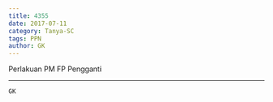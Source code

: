 ```yaml
---
title: 4355
date: 2017-07-11
category: Tanya-SC
tags: PPN
author: GK
---
```


Perlakuan PM FP Pengganti

---



`GK`
